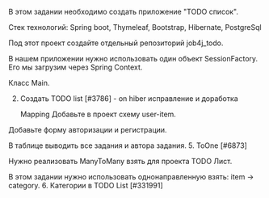 В этом задании  необходимо создать приложение "TODO список".

Стек технологий: Spring boot, Thymeleaf, Bootstrap, Hibernate, PostgreSql

Под этот проект создайте отдельный репозиторий job4j_todo.

В нашем приложении нужно использовать один объект SessionFactory. Его мы загрузим через Spring Context.

Класс Main.

2. Создать TODO list [#3786] - on hiber исправление и доработка
    
    Mapping
Добавьте в проект схему user-item.

Добавьте форму авторизации и регистрации.

В таблице выводить все задания и автора задания.
5. ToOne [#6873]

Нужно реализовать ManyToMany взять для проекта TODO Лист.

В этом задании нужно использовать однонаправленную взять: item -> category.
6. Категории в TODO List [#331991] 